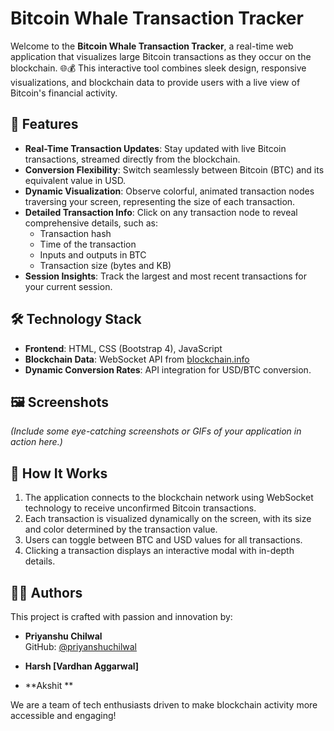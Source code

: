 # Bitcoin Whale Transaction Tracker

Welcome to the **Bitcoin Whale Transaction Tracker**, a real-time web application that visualizes large Bitcoin transactions as they occur on the blockchain. 🌐💰 This interactive tool combines sleek design, responsive visualizations, and blockchain data to provide users with a live view of Bitcoin's financial activity.

## 🚀 Features

- **Real-Time Transaction Updates**: Stay updated with live Bitcoin transactions, streamed directly from the blockchain.
- **Conversion Flexibility**: Switch seamlessly between Bitcoin (BTC) and its equivalent value in USD.
- **Dynamic Visualization**: Observe colorful, animated transaction nodes traversing your screen, representing the size of each transaction.
- **Detailed Transaction Info**: Click on any transaction node to reveal comprehensive details, such as:
  - Transaction hash
  - Time of the transaction
  - Inputs and outputs in BTC
  - Transaction size (bytes and KB)
- **Session Insights**: Track the largest and most recent transactions for your current session.

## 🛠️ Technology Stack

- **Frontend**: HTML, CSS (Bootstrap 4), JavaScript
- **Blockchain Data**: WebSocket API from [blockchain.info](https://blockchain.info)
- **Dynamic Conversion Rates**: API integration for USD/BTC conversion.

## 🖼️ Screenshots

*(Include some eye-catching screenshots or GIFs of your application in action here.)*

## 📖 How It Works

1. The application connects to the blockchain network using WebSocket technology to receive unconfirmed Bitcoin transactions.
2. Each transaction is visualized dynamically on the screen, with its size and color determined by the transaction value.
3. Users can toggle between BTC and USD values for all transactions.
4. Clicking a transaction displays an interactive modal with in-depth details.

## 🧑‍💻 Authors

This project is crafted with passion and innovation by:

- **Priyanshu Chilwal**  
  GitHub: [@priyanshuchilwal](https://github.com/priyanshuchilwal)  

- **Harsh [Vardhan Aggarwal]**  

- **Akshit **  

We are a team of tech enthusiasts driven to make blockchain activity more accessible and engaging!
